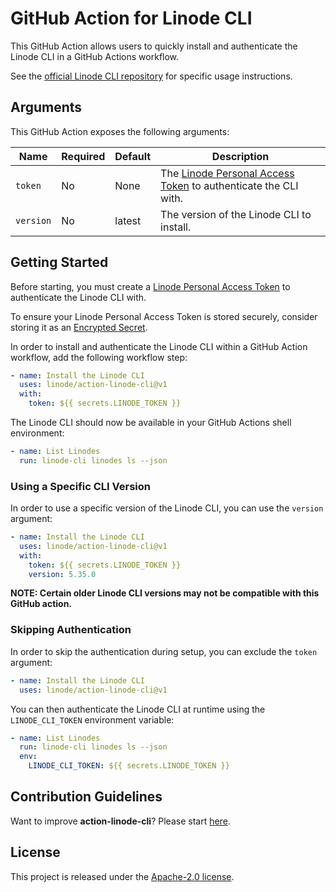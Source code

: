 # GitHub Action for Linode CLI

This GitHub Action allows users to quickly install and authenticate the Linode CLI in a GitHub Actions workflow.

See the [official Linode CLI repository](https://github.com/linode/linode-cli) for specific usage instructions.

## Arguments

This GitHub Action exposes the following arguments:

| Name      | Required | Default | Description                                                                                                                                |
|-----------|----------|---------|--------------------------------------------------------------------------------------------------------------------------------------------|
| `token`   | No       | None    | The [Linode Personal Access Token](https://www.linode.com/docs/products/tools/api/guides/manage-api-tokens/) to authenticate the CLI with. |
| `version` | No       | latest  | The version of the Linode CLI to install.                                                                                                  |

## Getting Started

Before starting, you must create a [Linode Personal Access Token](https://www.linode.com/docs/products/tools/api/guides/manage-api-tokens/) to authenticate the Linode CLI with.

To ensure your Linode Personal Access Token is stored securely, consider storing it as an [Encrypted Secret](https://docs.github.com/en/actions/security-guides/encrypted-secrets).

In order to install and authenticate the Linode CLI within a GitHub Action workflow, 
add the following workflow step:

```yaml
- name: Install the Linode CLI
  uses: linode/action-linode-cli@v1
  with:
    token: ${{ secrets.LINODE_TOKEN }}
```

The Linode CLI should now be available in your GitHub Actions shell environment:

```yaml
- name: List Linodes
  run: linode-cli linodes ls --json
```

### Using a Specific CLI Version

In order to use a specific version of the Linode CLI, you can use the `version` argument:

```yaml
- name: Install the Linode CLI
  uses: linode/action-linode-cli@v1
  with:
    token: ${{ secrets.LINODE_TOKEN }}
    version: 5.35.0
```

**NOTE: Certain older Linode CLI versions may not be compatible with this GitHub action.**

### Skipping Authentication

In order to skip the authentication during setup, you can exclude the `token` argument:

```yaml
- name: Install the Linode CLI
  uses: linode/action-linode-cli@v1
```

You can then authenticate the Linode CLI at runtime using the `LINODE_CLI_TOKEN` environment variable:

```yaml
- name: List Linodes
  run: linode-cli linodes ls --json
  env:
    LINODE_CLI_TOKEN: ${{ secrets.LINODE_TOKEN }}
```


## Contribution Guidelines

Want to improve **action-linode-cli**? Please start [here](CONTRIBUTING.md).

## License

This project is released under the [Apache-2.0 license](./LICENSE).